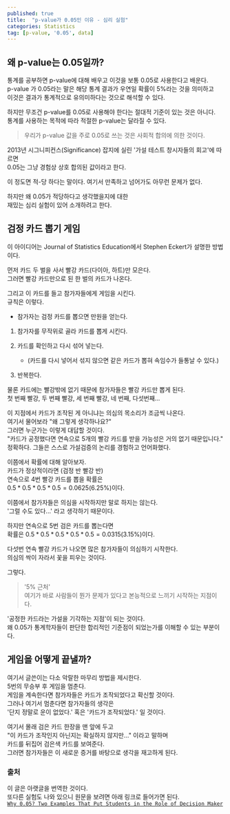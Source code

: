```yaml
---
published: true
title:  "p-value가 0.05인 이유 - 심리 실험"
categories: Statistics
tag: [p-value, '0.05', data]
---
```



## 왜 p-value는 0.05일까?

통계를 공부하면 p-value에 대해 배우고 이것을 보통 0.05로 사용한다고 배운다.  
p-value 가 0.05라는 말은 해당 통계 결과가 우연일 확률이 5%라는 것을 의미하고  
이것은 결과가 통계적으로 유의미하다는 것으로 해석할 수 있다.

하지만 무조건 p-value를 0.05로 사용해야 한다는 절대적 기준이 있는 것은 아니다.  
통계를 사용하는 목적에 따라 적절한 p-value는 달라질 수 있다.  

>우리가 p-value 값을 주로 0.05로 쓰는 것은 사회적 합의에 의한 것이다.

2013년 시그니피컨스(Significance) 잡지에 실린 '가설 테스트 창시자들의 회고'에 따르면  
0.05는 그냥 경험상 상호 합의된 값이라고 한다.

이 정도면 적-당 하다는 말이다.
여기서 만족하고 넘어가도 아무런 문제가 없다.

하지만 왜 0.05가 적당하다고 생각했을지에 대한  
재밌는 심리 실험이 있어 소개하려고 한다.

## 검정 카드 뽑기 게임

이 아이디어는 Journal of Statistics Education에서 Stephen Eckert가 설명한 방법이다.  

먼저 카드 두 벌을 사서 빨강 카드(다이아, 하트)만 모은다.  
그러면 빨강 카드만으로 된 한 벌의 카드가 나온다.  

그리고 이 카드를 들고 참가자들에게 게임을 시킨다.  
규칙은 이렇다.

* 참가자는 검정 카드를 뽑으면 만원을 얻는다.

1. 참가자를 무작위로 골라 카드를 뽑게 시킨다.
2. 카드를 확인하고 다시 섞어 넣는다.
    -  (카드를 다시 넣어서 섞지 않으면 같은 카드가 뽑혀 속임수가 들통날 수 있다.)

3. 반복한다.

물론 카드에는 빨강밖에 없기 때문에 참가자들은 빨강 카드만 뽑게 된다.  
첫 번째 빨강, 두 번째 빨강, 세 번째 빨강, 네 번째, 다섯번째...

이 지점에서 카드가 조작된 게 아니냐는 의심의 목소리가 조금씩 나온다.  
여기서 물어보라 "왜 그렇게 생각하나요?"  
그러면 누군가는 이렇게 대답할 것이다.  
"카드가 공정했다면 연속으로 5개의 빨강 카드를 받을 가능성은 거의 없기 때문입니다."  
정확하다. 그들은 스스로 가설검증의 논리를 경험하고 언어화했다.

이쯤에서 확률에 대해 알아보자.  
카드가 정상적이라면 (검정 반 빨강 반)  
연속으로 4번 빨강 카드를 뽑을 확률은  
$0.5 * 0.5 * 0.5 * 0.5 = 0.0625 (6.25\%)$이다.  

이쯤에서 참가자들은 의심을 시작하지만 말로 하지는 않는다.  
'그럴 수도 있다...' 라고 생각하기 때문이다.

하지만 연속으로 5번 검은 카드를 뽑는다면  
확률은 $0.5 * 0.5 * 0.5 * 0.5 * 0.5 = 0.0315 (3.15\%)$이다.

다섯번 연속 빨강 카드가 나오면 많은 참가자들이 의심하기 시작한다.  
의심의 싹이 자라서 꽃을 피우는 것이다.

그렇다. 
>'5% 근처'  
여기가 바로 사람들이 뭔가 문제가 있다고 본능적으로 느끼기 시작하는 지점이다.  

'공정한 카드라는 가설을 기각하는 지점'이 되는 것이다.  
왜 0.05가 통계학자들이 판단한 합리적인 기준점이 되었는가를 이해할 수 있는 부분이다.  

## 게임을 어떻게 끝낼까?

여기서 글쓴이는 다소 악랄한 마무리 방법을 제시한다.  
5번의 무승부 후 게임을 멈춘다.  
게임을 계속한다면 참가자들은 카드가 조작되었다고 확신할 것이다.  
그러나 여기서 멈춘다면 참가자들의 생각은  
'단지 정말로 운이 없었다.' 혹은 '카드가 조작되었다.' 일 것이다.

여기서 몰래 검은 카드 한장을 맨 앞에 두고  
"이 카드가 조작인지 아닌지는 확실하지 않지만..." 이라고 말하며  
카드를 뒤집어 검은색 카드를 보여준다.  
그러면 참가자들은 이 새로운 증거를 바탕으로 생각을 재고하게 된다.

### 출처

이 글은 아랫글을 번역한 것이다.  
또다른 실험도 나와 있으니 원문을 보려면 아래 링크로 들어가면 된다.  
[`Why 0.05? Two Examples That Put Students in the Role of Decision Maker`](https://www.statisticsteacher.org/2017/01/05/why-0-05-two-examples-that-put-students-in-the-role-of-decision-maker/)
